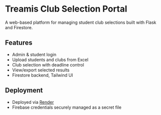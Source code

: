# Treamis Club Selection Portal

A web-based platform for managing student club selections built with Flask and Firestore.

## Features
- Admin & student login
- Upload students and clubs from Excel
- Club selection with deadline control
- View/export selected results
- Firestore backend, Tailwind UI

## Deployment
- Deployed via [Render](https://render.com)
- Firebase credentials securely managed as a secret file
